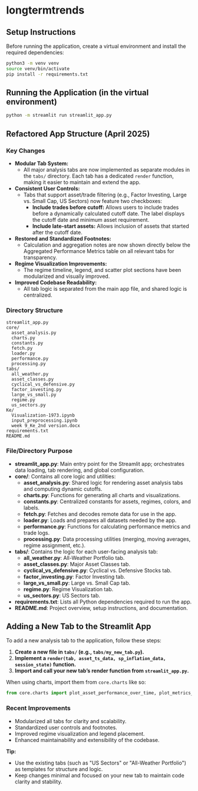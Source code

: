 # longtermtrends

## Setup Instructions

Before running the application, create a virtual environment and install the required dependencies:

```bash
python3 -m venv venv
source venv/bin/activate
pip install -r requirements.txt
```

## Running the Application (in the virtual environment)

```bash
python -m streamlit run streamlit_app.py
```

## Refactored App Structure (April 2025)

### Key Changes
- **Modular Tab System:**
  - All major analysis tabs are now implemented as separate modules in the `tabs/` directory. Each tab has a dedicated `render` function, making it easier to maintain and extend the app.
- **Consistent User Controls:**
  - Tabs that support asset/trade filtering (e.g., Factor Investing, Large vs. Small Cap, US Sectors) now feature two checkboxes:
    - **Include trades before cutoff:** Allows users to include trades before a dynamically calculated cutoff date. The label displays the cutoff date and minimum asset requirement.
    - **Include late-start assets:** Allows inclusion of assets that started after the cutoff date.
- **Restored and Standardized Footnotes:**
  - Calculation and aggregation notes are now shown directly below the Aggregated Performance Metrics table on all relevant tabs for transparency.
- **Regime Visualization Improvements:**
  - The regime timeline, legend, and scatter plot sections have been modularized and visually improved.
- **Improved Codebase Readability:**
  - All tab logic is separated from the main app file, and shared logic is centralized.

### Directory Structure
```
streamlit_app.py
core/
  asset_analysis.py
  charts.py
  constants.py
  fetch.py
  loader.py
  performance.py
  processing.py
tabs/
  all_weather.py
  asset_classes.py
  cyclical_vs_defensive.py
  factor_investing.py
  large_vs_small.py
  regime.py
  us_sectors.py
Ke/
  Visualization-1973.ipynb
  input_preprocessing.ipynb
  week 9_Ke_2nd version.docx
requirements.txt
README.md
```

### File/Directory Purpose

- **streamlit_app.py**: Main entry point for the Streamlit app; orchestrates data loading, tab rendering, and global configuration.
- **core/**: Contains all core logic and utilities:
  - **asset_analysis.py**: Shared logic for rendering asset analysis tabs and computing dynamic cutoffs.
  - **charts.py**: Functions for generating all charts and visualizations.
  - **constants.py**: Centralized constants for assets, regimes, colors, and labels.
  - **fetch.py**: Fetches and decodes remote data for use in the app.
  - **loader.py**: Loads and prepares all datasets needed by the app.
  - **performance.py**: Functions for calculating performance metrics and trade logs.
  - **processing.py**: Data processing utilities (merging, moving averages, regime assignment, etc.).
- **tabs/**: Contains the logic for each user-facing analysis tab:
  - **all_weather.py**: All-Weather Portfolio tab.
  - **asset_classes.py**: Major Asset Classes tab.
  - **cyclical_vs_defensive.py**: Cyclical vs. Defensive Stocks tab.
  - **factor_investing.py**: Factor Investing tab.
  - **large_vs_small.py**: Large vs. Small Cap tab.
  - **regime.py**: Regime Visualization tab.
  - **us_sectors.py**: US Sectors tab.
- **requirements.txt**: Lists all Python dependencies required to run the app.
- **README.md**: Project overview, setup instructions, and documentation.

## Adding a New Tab to the Streamlit App

To add a new analysis tab to the application, follow these steps:

1. **Create a new file in `tabs/` (e.g., `tabs/my_new_tab.py`).**
2. **Implement a `render(tab, asset_ts_data, sp_inflation_data, session_state)` function.**
3. **Import and call your new tab’s render function from `streamlit_app.py`.**

When using charts, import them from `core.charts` like so:
```python
from core.charts import plot_asset_performance_over_time, plot_metrics_bar_charts
```

### Recent Improvements
- Modularized all tabs for clarity and scalability.
- Standardized user controls and footnotes.
- Improved regime visualization and legend placement.
- Enhanced maintainability and extensibility of the codebase.

**Tip:**
- Use the existing tabs (such as "US Sectors" or "All-Weather Portfolio") as templates for structure and logic.
- Keep changes minimal and focused on your new tab to maintain code clarity and stability.